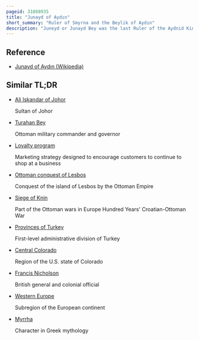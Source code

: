 ```yaml
---
pageid: 31088935
title: "Junayd of Aydın"
short_summary: "Ruler of Smyrna and the Beylik of Aydın"
description: "Juneyd or Junayd Bey was the last Ruler of the Aydnid Kingdom in what is now central western Turkey. His exact Relationship with the Aydnids is unclear. His Father was a longtime and popular Governor of Smyrna under the ottoman Sultan Bayezid I. This allowed Junayd to rely on the Loyalty of the Population of the Region consistently."
---
```


## Reference

- [Junayd of Aydın (Wikipedia)](https://en.wikipedia.org/?curid=31088935)

## Similar TL;DR

- [Ali Iskandar of Johor](/tldr/en/ali-iskandar-of-johor)

  Sultan of Johor

- [Turahan Bey](/tldr/en/turahan-bey)

  Ottoman military commander and governor

- [Loyalty program](/tldr/en/loyalty-program)

  Marketing strategy designed to encourage customers to continue to shop at a business

- [Ottoman conquest of Lesbos](/tldr/en/ottoman-conquest-of-lesbos)

  Conquest of the island of Lesbos by the Ottoman Empire

- [Siege of Knin](/tldr/en/siege-of-knin)

  Part of the Ottoman wars in Europe Hundred Years' Croatian-Ottoman War

- [Provinces of Turkey](/tldr/en/provinces-of-turkey)

  First-level administrative division of Turkey

- [Central Colorado](/tldr/en/central-colorado)

  Region of the U.S. state of Colorado

- [Francis Nicholson](/tldr/en/francis-nicholson)

  British general and colonial official

- [Western Europe](/tldr/en/western-europe)

  Subregion of the European continent

- [Myrrha](/tldr/en/myrrha)

  Character in Greek mythology
